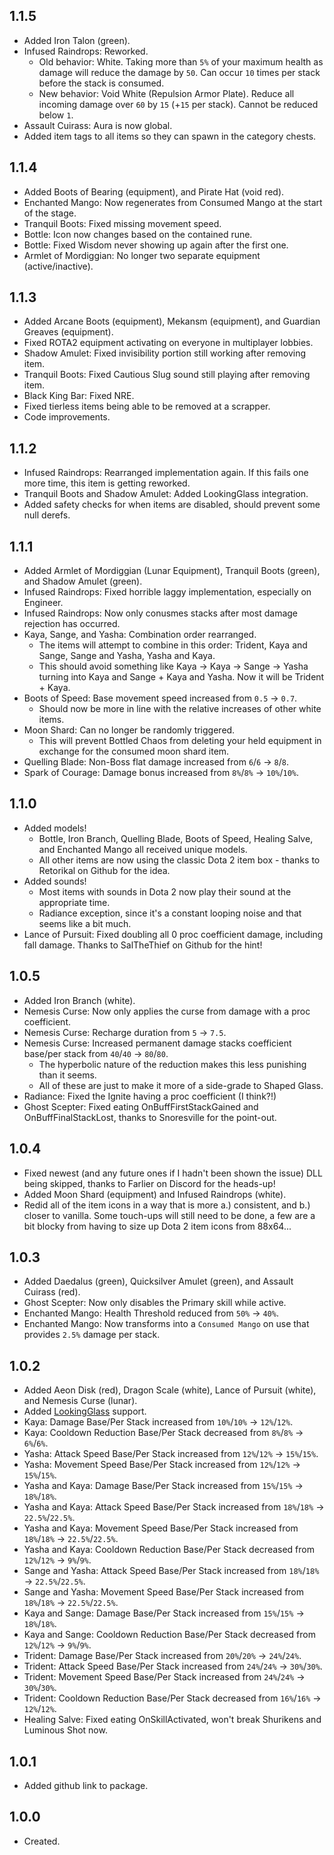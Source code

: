 ## 1.1.5
- Added Iron Talon (green).
- Infused Raindrops: Reworked.
  - Old behavior: White. Taking more than `5%` of your maximum health as damage will reduce the damage by `50`. Can occur `10` times per stack before the stack is consumed.
  - New behavior: Void White (Repulsion Armor Plate). Reduce all incoming damage over `60` by `15` (+`15` per stack). Cannot be reduced below `1`.
- Assault Cuirass: Aura is now global.
- Added item tags to all items so they can spawn in the category chests.

## 1.1.4
- Added Boots of Bearing (equipment), and Pirate Hat (void red).
- Enchanted Mango: Now regenerates from Consumed Mango at the start of the stage.
- Tranquil Boots: Fixed missing movement speed.
- Bottle: Icon now changes based on the contained rune.
- Bottle: Fixed Wisdom never showing up again after the first one.
- Armlet of Mordiggian: No longer two separate equipment (active/inactive).

## 1.1.3
- Added Arcane Boots (equipment), Mekansm (equipment), and Guardian Greaves (equipment).
- Fixed ROTA2 equipment activating on everyone in multiplayer lobbies.
- Shadow Amulet: Fixed invisibility portion still working after removing item.
- Tranquil Boots: Fixed Cautious Slug sound still playing after removing item.
- Black King Bar: Fixed NRE.
- Fixed tierless items being able to be removed at a scrapper.
- Code improvements.

## 1.1.2
- Infused Raindrops: Rearranged implementation again. If this fails one more time, this item is getting reworked.
- Tranquil Boots and Shadow Amulet: Added LookingGlass integration.
- Added safety checks for when items are disabled, should prevent some null derefs.

## 1.1.1
- Added Armlet of Mordiggian (Lunar Equipment), Tranquil Boots (green), and Shadow Amulet (green).
- Infused Raindrops: Fixed horrible laggy implementation, especially on Engineer.
- Infused Raindrops: Now only conusmes stacks after most damage rejection has occurred.
- Kaya, Sange, and Yasha: Combination order rearranged.
  - The items will attempt to combine in this order: Trident, Kaya and Sange, Sange and Yasha, Yasha and Kaya.
  - This should avoid something like Kaya -> Kaya -> Sange -> Yasha turning into Kaya and Sange + Kaya and Yasha. Now it will be Trident + Kaya.
- Boots of Speed: Base movement speed increased from `0.5` -> `0.7`.
  - Should now be more in line with the relative increases of other white items.
- Moon Shard: Can no longer be randomly triggered.
  - This will prevent Bottled Chaos from deleting your held equipment in exchange for the consumed moon shard item.
- Quelling Blade: Non-Boss flat damage increased from `6`/`6` -> `8`/`8`.
- Spark of Courage: Damage bonus increased from `8%`/`8%` -> `10%`/`10%`.

## 1.1.0
- Added models!
  - Bottle, Iron Branch, Quelling Blade, Boots of Speed, Healing Salve, and Enchanted Mango all received unique models.
  - All other items are now using the classic Dota 2 item box - thanks to Retorikal on Github for the idea.
- Added sounds!
  - Most items with sounds in Dota 2 now play their sound at the appropriate time.
  - Radiance exception, since it's a constant looping noise and that seems like a bit much.
- Lance of Pursuit: Fixed doubling all 0 proc coefficient damage, including fall damage. Thanks to SalTheThief on Github for the hint!

## 1.0.5
- Added Iron Branch (white).
- Nemesis Curse: Now only applies the curse from damage with a proc coefficient.
- Nemesis Curse: Recharge duration from `5` -> `7.5`.
- Nemesis Curse: Increased permanent damage stacks coefficient base/per stack from `40`/`40` -> `80`/`80`.
    - The hyperbolic nature of the reduction makes this less punishing than it seems.
    - All of these are just to make it more of a side-grade to Shaped Glass.
- Radiance: Fixed the Ignite having a proc coefficient (I think?!)
- Ghost Scepter: Fixed eating OnBuffFirstStackGained and OnBuffFinalStackLost, thanks to Snoresville for the point-out.

## 1.0.4
- Fixed newest (and any future ones if I hadn't been shown the issue) DLL being skipped, thanks to Farlier on Discord for the heads-up!
- Added Moon Shard (equipment) and Infused Raindrops (white).
- Redid all of the item icons in a way that is more a.) consistent, and b.) closer to vanilla. Some touch-ups will still need to be done, a few are a bit blocky from having to size up Dota 2 item icons from 88x64...

## 1.0.3
- Added Daedalus (green), Quicksilver Amulet (green), and Assault Cuirass (red).
- Ghost Scepter: Now only disables the Primary skill while active.
- Enchanted Mango: Health Threshold reduced from `50%` -> `40%`.
- Enchanted Mango: Now transforms into a `Consumed Mango` on use that provides `2.5%` damage per stack.

## 1.0.2
- Added Aeon Disk (red), Dragon Scale (white), Lance of Pursuit (white), and Nemesis Curse (lunar).
- Added [LookingGlass](https://thunderstore.io/package/DropPod/LookingGlass/) support.
- Kaya: Damage Base/Per Stack increased from `10%`/`10%` -> `12%`/`12%`.
- Kaya: Cooldown Reduction Base/Per Stack decreased from `8%`/`8%` -> `6%`/`6%`.
- Yasha: Attack Speed Base/Per Stack increased from `12%`/`12%` -> `15%`/`15%`.
- Yasha: Movement Speed Base/Per Stack increased from `12%`/`12%` -> `15%`/`15%`.
- Yasha and Kaya: Damage Base/Per Stack increased from `15%`/`15%` -> `18%`/`18%`.
- Yasha and Kaya: Attack Speed Base/Per Stack increased from `18%`/`18%` -> `22.5%`/`22.5%`.
- Yasha and Kaya: Movement Speed Base/Per Stack increased from `18%`/`18%` -> `22.5%`/`22.5%`.
- Yasha and Kaya: Cooldown Reduction Base/Per Stack decreased from `12%`/`12%` -> `9%`/`9%`.
- Sange and Yasha: Attack Speed Base/Per Stack increased from `18%`/`18%` -> `22.5%`/`22.5%`.
- Sange and Yasha: Movement Speed Base/Per Stack increased from `18%`/`18%` -> `22.5%`/`22.5%`.
- Kaya and Sange: Damage Base/Per Stack increased from `15%`/`15%` -> `18%`/`18%`.
- Kaya and Sange: Cooldown Reduction Base/Per Stack decreased from `12%`/`12%` -> `9%`/`9%`.
- Trident: Damage Base/Per Stack increased from `20%`/`20%` -> `24%`/`24%`.
- Trident: Attack Speed Base/Per Stack increased from `24%`/`24%` -> `30%`/`30%`.
- Trident: Movement Speed Base/Per Stack increased from `24%`/`24%` -> `30%`/`30%`.
- Trident: Cooldown Reduction Base/Per Stack decreased from `16%`/`16%` -> `12%`/`12%`.
- Healing Salve: Fixed eating OnSkillActivated, won't break Shurikens and Luminous Shot now.

## 1.0.1
- Added github link to package.

## 1.0.0
- Created.